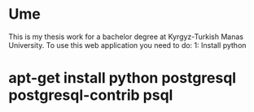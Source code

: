 # Ume
This is my thesis work for a bachelor degree at Kyrgyz-Turkish Manas University.
To use this web application you need to do: 
1: Install python 
# apt-get install python postgresql postgresql-contrib psql
